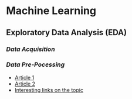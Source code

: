 # Machine Learning
## Exploratory Data Analysis (EDA)
### *Data Acquisition*
### *Data Pre-Pocessing*
- [Article 1](https://docs.google.com/document/d/1lb8UKq9M4paTYIgPcm5jki2ffP1juFQftdPit1Mz73A/edit)
- [Article 2](https://docs.google.com/document/d/1lb8UKq9M4paTYIgPcm5jki2ffP1juFQftdPit1Mz73A/edit)
- [Interesting links on the topic](https://docs.google.com/document/d/1aXRC8l97mMlkLbDKN7I9sBF-_KCf9Kg3iqVkQzVkg2k/edit#)

